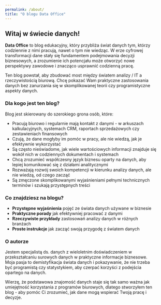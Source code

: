 ```yaml
---
permalink: /about/
title: "O blogu Data Office"
---
```


## Witaj w świecie danych!

**Data Office** to blog edukacyjny, który przybliża świat danych tym, którzy codziennie z nimi pracują, nawet o tym nie wiedząc. W erze cyfrowej transformacji dane stały się fundamentem podejmowania decyzji biznesowych, a zrozumienie ich potencjału może otworzyć nowe perspektywy zawodowe i znacząco usprawnić codzienną pracę. 

Ten blog powstał, aby zbudować most między światem analizy / IT a rzeczywistością biurową. Chcę pokazać Wam praktyczne zastosowania danych bez zanurzania się w skomplikowanej teorii czy programistyczne aspekty danych.


### Dla kogo jest ten blog?

Blog jest skierowany do szerokiego grona osób, które:

- Pracują biurowo i regularnie mają kontakt z danymi - w arkuszach kalkulacyjnych, systemach CRM, raportach sprzedażowych czy zestawieniach finansowych
- Czują, że dane mogłyby im pomóc w pracy, ale nie wiedzą, jak je efektywnie wykorzystać
- Są często nieświadome, jak wiele wartościowych informacji znajduje się wokół nich w codziennych dokumentach i systemach
- Chcą zrozumieć współczesny język biznesu oparty na danych, aby lepiej komunikować się z działami analitycznymi
- Rozważają rozwój swoich kompetencji w kierunku analizy danych, ale nie wiedzą, od czego zacząć
- Są zmęczone skomplikowanymi wyjaśnieniami pełnymi technicznych terminów i szukają przystępnych treści


### Co znajdziesz na blogu?

- **Przystępne wyjaśnienia** pojęć ze świata danych używane w biznesie
- **Praktyczne porady** jak efektywniej pracować z danymi
- **Rzeczywiste przykłady** zastosowań analizy danych w różnych branżach
- **Proste instrukcje** jak zacząć swoją przygodę z światem danych

### O autorze

Jestem specjalistą ds. danych z wieloletnim doświadczeniem w przekształcaniu surowych danych w praktyczne informacje biznesowe. Moja pasja to demistyfikacja świata danych i pokazywanie, że nie trzeba być programistą czy statystykiem, aby czerpać korzyści z podejścia opartego na danych.

Wierzę, że podstawowa znajomość danych staje się tak samo ważna jak umiejętność korzystania z programów biurowych, dlatego stworzyłem ten blog - aby pomóc Ci zrozumieć, jak dane mogą wspierać Twoją pracę i decyzje.